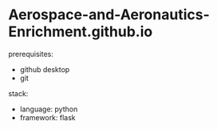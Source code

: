 # Aerospace-and-Aeronautics-Enrichment.github.io
prerequisites:
  - github desktop
  - git

stack:
  - language: python
  - framework: flask
